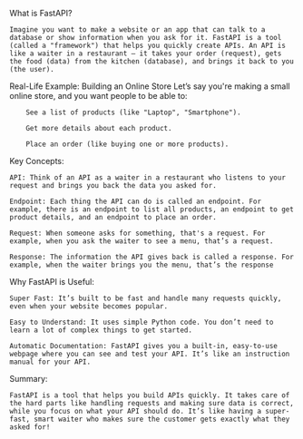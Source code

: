What is FastAPI?

    Imagine you want to make a website or an app that can talk to a database or show information when you ask for it. FastAPI is a tool (called a "framework") that helps you quickly create APIs. An API is like a waiter in a restaurant — it takes your order (request), gets the food (data) from the kitchen (database), and brings it back to you (the user).



Real-Life Example: Building an Online Store
    Let’s say you're making a small online store, and you want people to be able to:

        See a list of products (like "Laptop", "Smartphone").

        Get more details about each product.

        Place an order (like buying one or more products).



Key Concepts:

    API: Think of an API as a waiter in a restaurant who listens to your request and brings you back the data you asked for.

    Endpoint: Each thing the API can do is called an endpoint. For example, there is an endpoint to list all products, an endpoint to get product details, and an endpoint to place an order.

    Request: When someone asks for something, that's a request. For example, when you ask the waiter to see a menu, that’s a request.

    Response: The information the API gives back is called a response. For example, when the waiter brings you the menu, that’s the response




Why FastAPI is Useful:

    Super Fast: It’s built to be fast and handle many requests quickly, even when your website becomes popular.

    Easy to Understand: It uses simple Python code. You don’t need to learn a lot of complex things to get started.

    Automatic Documentation: FastAPI gives you a built-in, easy-to-use webpage where you can see and test your API. It’s like an instruction manual for your API.


Summary:

    FastAPI is a tool that helps you build APIs quickly. It takes care of the hard parts like handling requests and making sure data is correct, while you focus on what your API should do. It’s like having a super-fast, smart waiter who makes sure the customer gets exactly what they asked for!